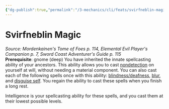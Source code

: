 ```yaml
---
{"dg-publish":true,"permalink":"/3-mechanics/cli/feats/svirfneblin-magic-mtf/","tags":["ttrpg-cli/compendium/src/5e/mtf","ttrpg-cli/feat"],"noteIcon":""}
---
```


# Svirfneblin Magic
*Source: Mordenkainen's Tome of Foes p. 114, Elemental Evil Player's Companion p. 7, Sword Coast Adventurer's Guide p. 115*  
**Prerequisite**: gnome (deep)
You have inherited the innate spellcasting ability of your ancestors. This ability allows you to cast [nondetection](3-Mechanics/CLI/spells/nondetection.md) on yourself at will, without needing a material component. You can also cast each of the following spells once with this ability: [blindness/deafness](3-Mechanics/CLI/spells/blindness-deafness.md), [blur](3-Mechanics/CLI/spells/blur.md), and [disguise self](3-Mechanics/CLI/spells/disguise-self.md). You regain the ability to cast these spells when you finish a long rest.

Intelligence is your spellcasting ability for these spells, and you cast them at their lowest possible levels.